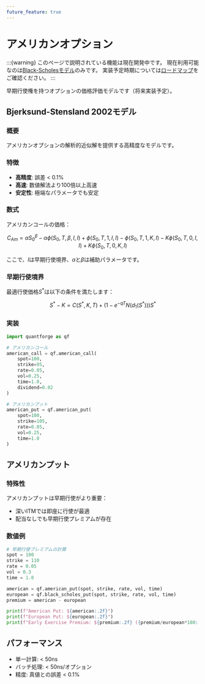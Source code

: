 ```yaml
---
future_feature: true
---
```


# アメリカンオプション

:::{warning}
このページで説明されている機能は現在開発中です。
現在利用可能なのは[Black-Scholesモデル](black_scholes.md)のみです。
実装予定時期については[ロードマップ](../roadmap.md)をご確認ください。
:::

早期行使権を持つオプションの価格評価モデルです（将来実装予定）。

## Bjerksund-Stensland 2002モデル

### 概要

アメリカンオプションの解析的近似解を提供する高精度なモデルです。

### 特徴

- **高精度**: 誤差 < 0.1%
- **高速**: 数値解法より100倍以上高速
- **安定性**: 極端なパラメータでも安定

### 数式

アメリカンコールの価格：

$$C_{Am} = \alpha S_0^{\beta} - \alpha \phi(S_0, T, \beta, I, I) + \phi(S_0, T, 1, I, I) - \phi(S_0, T, 1, K, I) - K\phi(S_0, T, 0, I, I) + K\phi(S_0, T, 0, K, I)$$

ここで、$I$は早期行使境界、$\alpha$と$\beta$は補助パラメータです。

### 早期行使境界

最適行使価格$S^*$は以下の条件を満たします：

$$S^* - K = C(S^*, K, T) + \left(1 - e^{-qT}N(d_1(S^*))\right)S^*$$

### 実装

```python
import quantforge as qf

# アメリカンコール
american_call = qf.american_call(
    spot=100,
    strike=95,
    rate=0.05,
    vol=0.25,
    time=1.0,
    dividend=0.02
)

# アメリカンプット
american_put = qf.american_put(
    spot=100,
    strike=105,
    rate=0.05,
    vol=0.25,
    time=1.0
)
```

## アメリカンプット

### 特殊性

アメリカンプットは早期行使がより重要：
- 深いITMでは即座に行使が最適
- 配当なしでも早期行使プレミアムが存在

### 数値例

```python
# 早期行使プレミアムの計算
spot = 100
strike = 110
rate = 0.05
vol = 0.3
time = 1.0

american = qf.american_put(spot, strike, rate, vol, time)
european = qf.black_scholes_put(spot, strike, rate, vol, time)
premium = american - european

print(f"American Put: ${american:.2f}")
print(f"European Put: ${european:.2f}")
print(f"Early Exercise Premium: ${premium:.2f} ({premium/european*100:.1f}%)")
```

## パフォーマンス

- 単一計算: < 50ns
- バッチ処理: < 50ns/オプション
- 精度: 真値との誤差 < 0.1%